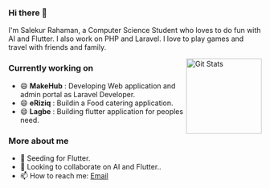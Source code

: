 ### Hi there 👋
I'm Salekur Rahaman, a Computer Science Student who loves to do fun with AI and Flutter. I also work on PHP and Laravel. I love to play games and travel with friends and family.

<a href="https://github.com/SalekurPolas"><img alt="Git Stats" src="https://github-readme-stats.vercel.app/api?username=SalekurPolas&show_icons=true" align="right" height="150" /></a>

### Currently working on
- 😄 **MakeHub** : Developing Web application and admin portal as Laravel Developer.
- 😄 **eRiziq** : Buildin a Food catering application.
- 😄 **Lagbe** : Building flutter application for peoples need.

### More about me
- 🌱 Seeding for Flutter.
- 👯 Looking to collaborate on AI and Flutter..
- 📫 How to reach me: [Email](mailto:salekur9@gmail.com)

<!--
- 💬 Ask me about ...
- 😄 Pronouns: ...
-->
